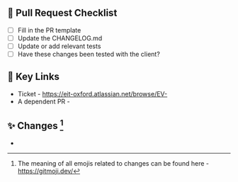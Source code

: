 ## :memo: Pull Request Checklist
- [ ] Fill in the PR template
- [ ] Update the CHANGELOG.md
- [ ] Update or add relevant tests
- [ ] Have these changes been tested with the client?

## 📌 Key Links
- Ticket - https://eit-oxford.atlassian.net/browse/EV-
- A dependent PR - 

## ✨ Changes [^1]
- 

[^1]: The meaning of all emojis related to changes can be found here - https://gitmoji.dev/
